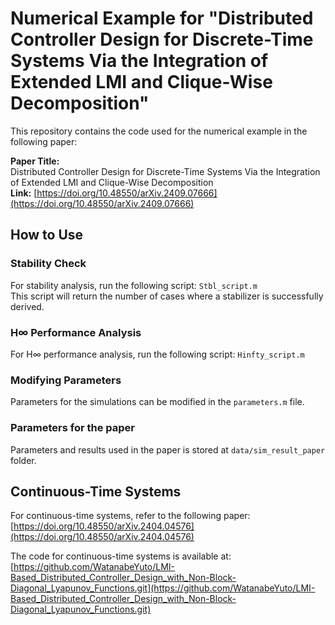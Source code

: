 # Numerical Example for "Distributed Controller Design for Discrete-Time Systems Via the Integration of Extended LMI and Clique-Wise Decomposition"

This repository contains the code used for the numerical example in the following paper:

**Paper Title:**  
Distributed Controller Design for Discrete-Time Systems Via the Integration of Extended LMI and Clique-Wise Decomposition  
**Link:** [https://doi.org/10.48550/arXiv.2409.07666](https://doi.org/10.48550/arXiv.2409.07666)

## How to Use

### Stability Check
For stability analysis, run the following script:
`Stbl_script.m`  
This script will return the number of cases where a stabilizer is successfully derived.

### H∞ Performance Analysis
For H∞ performance analysis, run the following script:
`Hinfty_script.m`

### Modifying Parameters
Parameters for the simulations can be modified in the `parameters.m` file.

### Parameters for the paper
Parameters and results used in the paper is stored at `data/sim_result_paper` folder.

## Continuous-Time Systems
For continuous-time systems, refer to the following paper:  
[https://doi.org/10.48550/arXiv.2404.04576](https://doi.org/10.48550/arXiv.2404.04576)

The code for continuous-time systems is available at:  
[https://github.com/WatanabeYuto/LMI-Based_Distributed_Controller_Design_with_Non-Block-Diagonal_Lyapunov_Functions.git](https://github.com/WatanabeYuto/LMI-Based_Distributed_Controller_Design_with_Non-Block-Diagonal_Lyapunov_Functions.git)
